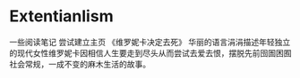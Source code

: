 # Extentianlism
一些阅读笔记
尝试建立主页
《维罗妮卡决定去死》
华丽的语言涓涓描述年轻独立的现代女性维罗妮卡因相信人生要走到尽头从而尝试去爱去恨，摆脱先前囹圄困囿社会常规，一成不变的麻木生活的故事。

